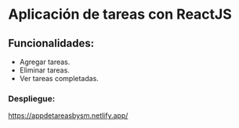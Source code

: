 # Aplicación de tareas con ReactJS

## Funcionalidades:
- Agregar tareas.
- Eliminar tareas.
- Ver tareas completadas.

### Despliegue: 
https://appdetareasbysm.netlify.app/
